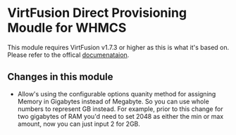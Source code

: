 # VirtFusion Direct Provisioning Moudle for WHMCS

This module requires VirtFusion v1.7.3 or higher as this is what it's based on. Please refer to the offical [documenataion](https://docs.virtfusion.com/integrations/whmcs).

## Changes in this module

- Allow's using the configurable options quanity method for assigning Memory in Gigabytes instead of Megabyte. So you can use whole numbers to represent GB instead.
For example, prior to this change for two gigabytes of RAM you'd need to set 2048 as either the min or max amount, now you can just input 2 for 2GB.

